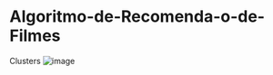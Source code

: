 # Algoritmo-de-Recomenda-o-de-Filmes
Clusters
![image](https://user-images.githubusercontent.com/82509246/190901634-2be8ac5c-8ea9-4120-9e82-12a8c031a300.png)
